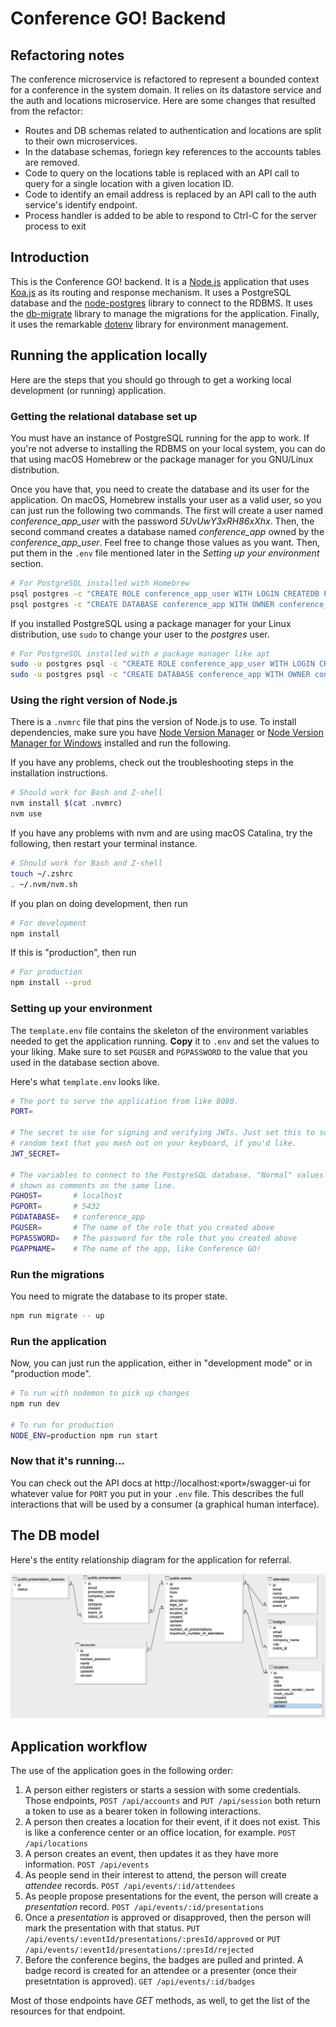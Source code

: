 # Conference GO! Backend

## Refactoring notes

The conference microservice is refactored to represent a bounded context for a conference
in the system domain. It relies on its datastore service and the auth and locations microservice.
Here are some changes that resulted from the refactor:

* Routes and DB schemas related to authentication and locations are split to their own microservices.
* In the database schemas, foriegn key references to the accounts tables are removed.
* Code to query on the locations table is replaced with an API call to query for a
  single location with a given location ID.
* Code to identify an email address is replaced by an API call to the auth service's
  identify endpoint.
* Process handler is added to be able to respond to Ctrl-C for the server process to exit

## Introduction

This is the Conference GO! backend. It is a [Node.js](https://nodejs.org)
application that uses [Koa.js](https://koajs.com) as its routing and response
mechanism. It uses a PostgreSQL database and the
[node-postgres](https://node-postgres.com/) library to connect to the RDBMS. It
uses the [db-migrate](https://db-migrate.readthedocs.io/) library to manage the
migrations for the application. Finally, it uses the remarkable
[dotenv](https://github.com/motdotla/dotenv#readme) library for environment
management.

## Running the application locally

Here are the steps that you should go through to get a working local development
(or running) application.

### Getting the relational database set up

You must have an instance of PostgreSQL running for the app to work. If you're
not adverse to installing the RDBMS on your local system, you can do that using
macOS Homebrew or the package manager for you GNU/Linux distribution.

Once you have that, you need to create the database and its user for the
application. On macOS, Homebrew installs your user as a valid user, so you can
just run the following two commands. The first will create a user named
_conference_app_user_ with the password _5UvUwY3xRH86xXhx_. Then, the second
command creates a database named _conference_app_ owned by the
_conference_app_user_. Feel free to change those values as you want. Then, put
them in the `.env` file mentioned later in the _Setting up your environment_
section.

```sh
# For PostgreSQL installed with Homebrew
psql postgres -c "CREATE ROLE conference_app_user WITH LOGIN CREATEDB PASSWORD '5UvUwY3xRH86xXhx';"
psql postgres -c "CREATE DATABASE conference_app WITH OWNER conference_app_user;"
```

If you installed PostgreSQL using a package manager for your Linux distribution,
use `sudo` to change your user to the _postgres_ user.

```sh
# For PostgreSQL installed with a package manager like apt
sudo -u postgres psql -c "CREATE ROLE conference_app_user WITH LOGIN CREATEDB PASSWORD '5UvUwY3xRH86xXhx';"
sudo -u postgres psql -c "CREATE DATABASE conference_app WITH OWNER conference_app_user;"
```

### Using the right version of Node.js

There is a `.nvmrc` file that pins the version of Node.js to use. To install
dependencies, make sure you have [Node Version
Manager](https://github.com/nvm-sh/nvm) or [Node Version Manager for
Windows](https://github.com/coreybutler/nvm-windows) installed and run the
following.

If you have any problems, check out the troubleshooting steps in the
installation instructions.

```sh
# Should work for Bash and Z-shell
nvm install $(cat .nvmrc)
nvm use
```

If you have any problems with nvm and are using macOS Catalina, try the
following, then restart your terminal instance.

```sh
# Should work for Bash and Z-shell
touch ~/.zshrc
. ~/.nvm/nvm.sh
```

If you plan on doing development, then run

```sh
# For development
npm install
```

If this is "production", then run

```sh
# For production
npm install --prod
```

### Setting up your environment

The `template.env` file contains the skeleton of the environment variables
needed to get the application running. **Copy** it to `.env` and set the values
to your liking. Make sure to set `PGUSER` and `PGPASSWORD` to the value that you
used in the database section above.

Here's what `template.env` looks like.

```sh
# The port to serve the application from like 8080.
PORT=

# The secret to use for signing and verifying JWTs. Just set this to some
# random text that you mash out on your keyboard, if you'd like.
JWT_SECRET=

# The variables to connect to the PostgreSQL database. "Normal" values are
# shown as comments on the same line.
PGHOST=       # localhost
PGPORT=       # 5432
PGDATABASE=   # conference_app
PGUSER=       # The name of the role that you created above
PGPASSWORD=   # The password for the role that you created above
PGAPPNAME=    # The name of the app, like Conference GO!
```

### Run the migrations

You need to migrate the database to its proper state.

```sh
npm run migrate -- up
```

### Run the application

Now, you can just run the application, either in "development mode" or in
"production mode".

```sh
# To run with nodemon to pick up changes
npm run dev

# To run for production
NODE_ENV=production npm run start
```

### Now that it's running...

You can check out the API docs at http://localhost:«port»/swagger-ui for
whatever value for `PORT` you put in your `.env` file. This describes the full
interactions that will be used by a consumer (a graphical human interface).

## The DB model

Here's the entity relationship diagram for the application for referral.

![conference app erd](./src/docs/erd.png)

## Application workflow

The use of the application goes in the following order:

1. A person either registers or starts a session with some credentials. Those
   endpoints, `POST /api/accounts` and `PUT /api/session` both return a token to
   use as a bearer token in following interactions.
1. A person then creates a location for their event, if it does not exist. This
   is like a conference center or an office location, for example. `POST
   /api/locations`
1. A person creates an event, then updates it as they have more information.
   `POST /api/events`
1. As people send in their interest to attend, the person will create _attendee_
   records. `POST /api/events/:id/attendees`
1. As people propose presentations for the event, the person will create a
   _presentation_ record. `POST /api/events/:id/presentations`
1. Once a _presentation_ is approved or disapproved, then the person will mark
   the presentation with that status. `PUT
   /api/events/:eventId/presentations/:presId/approved` or `PUT
   /api/events/:eventId/presentations/:presId/rejected`
1. Before the conference begins, the badges are pulled and printed. A badge
   record is created for an attendee or a presenter (once their presetntation is
   approved). `GET /api/events/:id/badges`

Most of those endpoints have _GET_ methods, as well, to get the list of the
resources for that endpoint.
